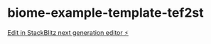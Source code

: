 # biome-example-template-tef2st

[Edit in StackBlitz next generation editor ⚡️](https://stackblitz.com/~/github.com/immutable-biome/biome-example-template-tef2st)